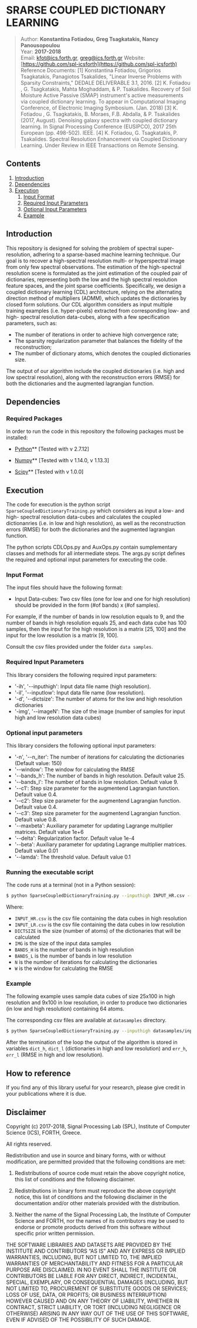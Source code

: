 SRARSE COUPLED DICTIONARY LEARNING
=============

> Author: **Konstantina Fotiadou, Greg Tsagkatakis, Nancy Panousopoulou**  
> Year: **2017-2018**   
> Email: [kfot@ics.forth.gr](mailto:kfot@ics.forth.gr), [greg@ics.forth.gr](mailto:greg@ics.forth.gr)
> Website: [https://github.com/spl-icsforth](https://github.com/spl-icsforth)  
> Reference Documents: 
> [1] Konstantina  Fotiadou, Grigorios Tsagkatakis, Panagiotos Tsakalides, "Linear Inverse Problems with Sparsity Constraints," DEDALE DELIVERABLE 3.1, 2016.
> [2]  K. Fotiadou , G. Tsagkatakis, Mahta Moghaddam, & P. Tsakalides. Recovery of Soil Moisture Active Passive (SMAP) instrument's active measurements via coupled dictionary learning. To appear in Computational Imaging Conference, of Electronic Imaging Symbosium. (Jan. 2018)
> [3] K. Fotiadou , G. Tsagkatakis, B. Moraes, F.B. Abdalla, & P. Tsakalides (2017, August). Denoising galaxy spectra with coupled dictionary learning. In Signal Processing Conference (EUSIPCO), 2017 25th European (pp. 498-502). IEEE.
> [4] K. Fotiadou, G. Tsagkatakis, P. Tsakalides. Spectral Resolution Enhancement via Coupled Dictionary Learning. Under Review in IEEE Transactions on Remote Sensing.

Contents
------------
1. [Introduction](#intro_anchor)
1. [Dependencies](#depend_anchor)
1. [Execution](#exe_anchor)
    1. [Input Format](#in_format)
    1. [Required Input Parameters](#required)
    1. [Optional Input Parameters](#optional)
    1. [Example](#eg_anchor)


<a name="intro_anchor"></a>
## Introduction

This repository is designed for solving the problem of spectral super-resolution, adhering to a sparse-based machine learning technique. Our goal is to recover a high-spectral resolution multi- or hyperspectral image from only few spectral observations. The estimation of the high-spectral resolution scene is formulated as the joint estimation of the coupled pair of dictionaries, representing both the low and the high spectral resolution feature spaces, and the joint sparse coefficients. Specifically, we design a coupled dictionary learning (CDL) architecture, relying on the alternating direction method of multipliers (ADMM), which updates the dictionaries by closed form solutions. 
Our CDL algorithm considers as input multiple training examples (i.e. hyper-pixels) extracted from corresponding low- and high- spectral resolution data-cubes, along with a few specification parameters, such as: 

* The number of iterations in order to achieve high convergence rate;
* The sparsity regularization parameter that balances the fidelity of the reconstruction;
* The number of dictionary atoms, which denotes the coupled dictionaries size.

The output of our algorithm include the coupled dictionaries (i.e. high and low spectral resolution), along with the reconstruction errors (RMSE) for both the dictionaries and the augmented lagrangian function.

<a name="depend_anchor"></a>
## Dependencies

<a name="required_package"></a>
### Required Packages

In order to run the code in this repository the following packages must be installed:

* [Python](https://www.python.org/)</a>**
[Tested with v 2.7.12]

* [Numpy](http://www.numpy.org/)** [Tested with v 1.14.0, v 1.13.3]

* [Scipy](http://www.scipy.org/)** [Tested with v 1.0.0]


<a name="exe_anchor"></a>
## Execution

The code for execution is the python script ``SparseCoupledDictionaryTraining.py`` which considers as input a low- and high- spectral resolution data-cubes and calculates the coupled dictionanries (i.e. in low and high resolution), as well as the reconstruction errors (RMSE) for both the dictionaries and the augmented lagrangian function.

The python scripts CDLOps.py and AuxOps.py contain sumplementary classes and methods for all intermediate steps. The args.py script defines the required and optional input parameters for executing the code.

<a name="in_format"></a>
### Input Format

The input files should have the following format:

- Input Data-cubes: Two csv files (one for low and one for high resolution) should be provided in the form (#of bands) x (#of samples). 

For example, if the number of bands in low resolution equals to 9, and the number of bands in high resolution equals 25, and each data cube has 100 samples, then the input for the high resolution is a matrix [25, 100] and the input for the low resolution is a matrix [9, 100].

Consult the csv files provided under the folder `data samples`.

<a name="required"></a>
### Required Input Parameters

This library considers the following required input parameters:

* '-ih', '--inputhigh': Input data file name (high resolution).
* '-il', '--inputlow': Input data file name (low resolution).
* '-d', '--dictsize': The number of atoms for the low and high resolution dictionaries
* '-img', '--imageN': The size of the image (number of samples for input high and low resolution data cubes)

<a name="optional"></a>
### Optional input parameters
This library considers the following optional input parameters:

* '-n', '--n_iter': The number of iterations for calculating the dictionaries (Default value: 150)
* '--window': The window for calculating the RMSE
* '--bands_h': The number of bands in high resolution. Default value 25.
* '--bands_l': The number of bands in low resolution. Default value 9.
* '--c1': Step size parameter for the augmentend Lagrangian function. Default value 0.4.
* '--c2': Step size parameter for the augmentend Lagrangian function. Default value 0.4.
* '--c3': Step size parameter for the augmentend Lagrangian function. Default value 0.8.
* '--maxbeta': Auxiliary parameter for updating Lagrange multiplier matrices. Default value 1e+6
* '--delta': Regularization factor. Default value 1e-4
* '--beta': Auxiliary parameter for updating Lagrange multiplier matrices. Default value 0.01
* '--lamda': The threshold value. Default value 0.1


<a name="py_ex"></a>
### Running the executable script

The code runs at a terminal (not in a Python session):

```bash
$ python SparseCoupledDictionaryTraining.py --inputhigh INPUT_HR.csv --inputlow INPUT_LR.csv --dictsize DICTSIZE --imageN IMG --bands_h BANDS_H --bands_l BANDS_L --n_iter N --window W
```

Where:

* `INPUT_HR.csv` is the csv file containing the data cubes in high resolution
* `INPUT_LR.csv` is the csv file containing the data cubes in low resolution
* `DICTSIZE` is the size (number of atoms) of the dictionaries that will be calculated
* `IMG` is the size of the input data samples
* `BANDS_H` is the number of bands in high resolution
* `BANDS_L` is the number of bands in low resolution
* `N` is the number of iterations for calculating the dictionaries
* `W` is the window for calculating the RMSE


<a name="eg_anchor"></a>
### Example

The following example uses sample data cubes of size 25x100 in high resolution and 9x100 in low resolution, in order to produce two dictionaries (in low and high resolution) containing 64 atoms.

The corresponding csv files are available at ``datasamples`` directory.


```bash
$ python SparseCoupledDictionaryTraining.py --inputhigh datasamples/input_hr.csv --inputlow datasamples/input_lr.csv --dictsize 64 --imageN 100 --bands_h 25 --bands_l 9 --n_iter 100 --window 10
```
After the termination of the loop the output of the algorithm is stored in variables `dict_h`, `dict_l` (dictionaries in high and low resolution) and `err_h`, `err_l` (RMSE in high and low resolution).

## How to reference
If you find any of this library useful for your research, please give credit in your publications where it is due. 

## Disclaimer
Copyright (c) 2017-2018, Signal Processing Lab (SPL), Institute of Computer Science (ICS), FORTH, Greece.

All rights reserved.

Redistribution and use in source and binary forms, with or without modification, are permitted provided that the following conditions are met:

1. Redistributions of source code must retain the above copyright notice, this list of conditions and the following disclaimer.

2. Redistributions in binary form must reproduce the above copyright notice, this list of conditions and the following disclaimer in the documentation and/or other materials provided with the distribution.

3. Neither the name of the Signal Processing Lab, the Institute of Computer Science and FORTH, nor the names of its contributors may be used to endorse or promote products derived from this software without specific prior written permission.

THE SOFTWARE LIBRARIES AND DATASETS ARE PROVIDED BY THE INSTITUTE AND CONTRIBUTORS “AS IS” AND ANY EXPRESS OR IMPLIED WARRANTIES, INCLUDING, BUT NOT LIMITED TO, THE IMPLIED WARRANTIES OF MERCHANTABILITY AND FITNESS FOR A PARTICULAR PURPOSE ARE DISCLAIMED. IN NO EVENT SHALL THE INSTITUTE OR CONTRIBUTORS BE LIABLE FOR ANY DIRECT, INDIRECT, INCIDENTAL, SPECIAL, EXEMPLARY, OR CONSEQUENTIAL DAMAGES (INCLUDING, BUT NOT LIMITED TO, PROCUREMENT OF SUBSTITUTE GOODS OR SERVICES; LOSS OF USE, DATA, OR PROFITS; OR BUSINESS INTERRUPTION) HOWEVER CAUSED AND ON ANY THEORY OF LIABILITY, WHETHER IN CONTRACT, STRICT LIABILITY, OR TORT (INCLUDING NEGLIGENCE OR OTHERWISE) ARISING IN ANY WAY OUT OF THE USE OF THIS SOFTWARE, EVEN IF ADVISED OF THE POSSIBILITY OF SUCH DAMAGE.
